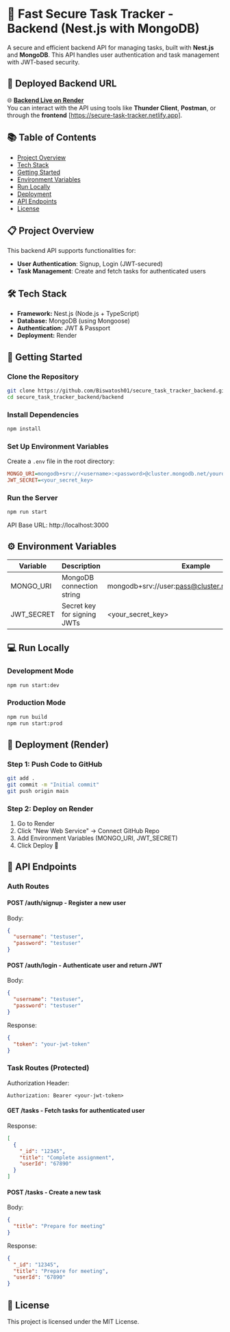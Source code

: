 # 🚀 Fast Secure Task Tracker - Backend (Nest.js with MongoDB)

A secure and efficient backend API for managing tasks, built with **Nest.js** and **MongoDB**. This API handles user authentication and task management with JWT-based security.

## 🚀 **Deployed Backend URL**

🌐 **[Backend Live on Render](https://secure-task-tracker-backend.onrender.com)**  
You can interact with the API using tools like **Thunder Client**, **Postman**, or through the **frontend** [https://secure-task-tracker.netlify.app].

## 📚 Table of Contents
- [Project Overview](#project-overview)
- [Tech Stack](#tech-stack)
- [Getting Started](#getting-started)
- [Environment Variables](#environment-variables)
- [Run Locally](#run-locally)
- [Deployment](#deployment)
- [API Endpoints](#api-endpoints)
- [License](#license)

## 📋 Project Overview
This backend API supports functionalities for:
- **User Authentication**: Signup, Login (JWT-secured)
- **Task Management**: Create and fetch tasks for authenticated users

## 🛠️ Tech Stack
- **Framework:** Nest.js (Node.js + TypeScript)
- **Database:** MongoDB (using Mongoose)
- **Authentication:** JWT & Passport
- **Deployment:** Render

## 🚀 Getting Started

### Clone the Repository
```bash
git clone https://github.com/Biswatosh01/secure_task_tracker_backend.git
cd secure_task_tracker_backend/backend
```

### Install Dependencies
```bash
npm install
```

### Set Up Environment Variables
Create a `.env` file in the root directory:
```ini
MONGO_URI=mongodb+srv://<username>:<password>@cluster.mongodb.net/yourdatabase
JWT_SECRET=<your_secret_key>
```

### Run the Server
```bash
npm run start
```
API Base URL: http://localhost:3000

## ⚙️ Environment Variables
| Variable | Description | Example |
|----------|-------------|---------|
| MONGO_URI | MongoDB connection string | mongodb+srv://user:pass@cluster.mongodb.net/mydb |
| JWT_SECRET | Secret key for signing JWTs | <your_secret_key> |

## 💻 Run Locally

### Development Mode
```bash
npm run start:dev
```

### Production Mode
```bash
npm run build
npm run start:prod
```

## 🚀 Deployment (Render)

### Step 1: Push Code to GitHub
```bash
git add .
git commit -m "Initial commit"
git push origin main
```

### Step 2: Deploy on Render
1. Go to Render
2. Click "New Web Service" → Connect GitHub Repo
3. Add Environment Variables (MONGO_URI, JWT_SECRET)
4. Click Deploy 🚀

## 📡 API Endpoints

### Auth Routes

#### POST /auth/signup - Register a new user
Body:
```json
{
  "username": "testuser",
  "password": "testuser"
}
```

#### POST /auth/login - Authenticate user and return JWT
Body:
```json
{
  "username": "testuser",
  "password": "testuser"
}
```

Response:
```json
{
  "token": "your-jwt-token"
}
```

### Task Routes (Protected)
Authorization Header:
```
Authorization: Bearer <your-jwt-token>
```

#### GET /tasks - Fetch tasks for authenticated user
Response:
```json
[
  {
    "_id": "12345",
    "title": "Complete assignment",
    "userId": "67890"
  }
]
```

#### POST /tasks - Create a new task
Body:
```json
{
  "title": "Prepare for meeting"
}
```

Response:
```json
{
  "_id": "12345",
  "title": "Prepare for meeting",
  "userId": "67890"
}
```

## 📜 License
This project is licensed under the MIT License.
